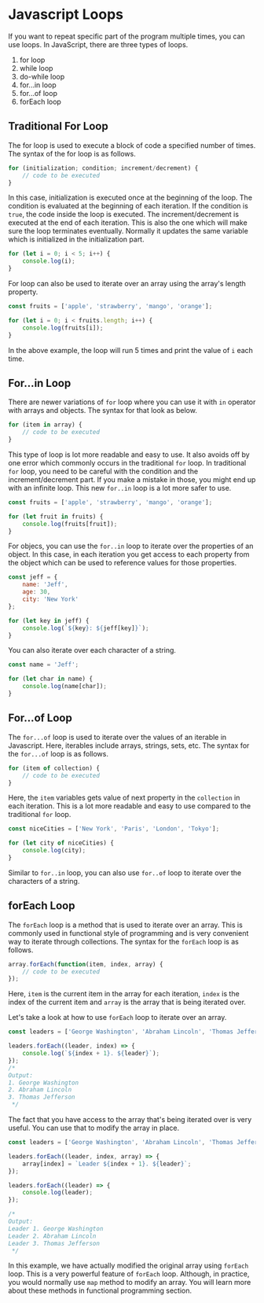 # Javascript Loops

If you want to repeat specific part of the program multiple times, you can use loops. In JavaScript, there are three types of loops.

1. for loop
2. while loop
3. do-while loop
4. for...in loop
5. for...of loop
6. forEach loop

## Traditional For Loop

The for loop is used to execute a block of code a specified number of times. The syntax of the for loop is as follows.

```javascript
for (initialization; condition; increment/decrement) {
    // code to be executed
}
```

In this case, initialization is executed once at the beginning of the loop. The condition is evaluated at the beginning of each iteration. If the condition is `true`, the code inside the loop is executed. The increment/decrement is executed at the end of each iteration. This is also the one which will make sure the loop terminates eventually. Normally it updates the same variable which is initialized in the initialization part.

```javascript
for (let i = 0; i < 5; i++) {
    console.log(i);
}
```

For loop can also be used to iterate over an array using the array's length property.

```javascript
const fruits = ['apple', 'strawberry', 'mango', 'orange'];

for (let i = 0; i < fruits.length; i++) {
    console.log(fruits[i]);
}
```

In the above example, the loop will run 5 times and print the value of `i` each time.

## For...in Loop

There are newer variations of `for` loop where you can use it with `in` operator with arrays and objects. The syntax for that look as below.

```javascript
for (item in array) {
    // code to be executed
}
```

This type of loop is lot more readable and easy to use. It also avoids off by one error which commonly occurs in the traditional `for` loop. In traditional `for` loop, you need to be careful with the condition and the increment/decrement part. If you make a mistake in those, you might end up with an infinite loop. This new `for..in` loop is a lot more safer to use.

```javascript
const fruits = ['apple', 'strawberry', 'mango', 'orange'];

for (let fruit in fruits) {
    console.log(fruits[fruit]);
}
```

For objecs, you can use the `for..in` loop to iterate over the properties of an object. In this case, in each iteration you get access to each property from the object which can be used to reference values for those properties.

```javascript
const jeff = {
    name: 'Jeff',
    age: 30,
    city: 'New York'
};

for (let key in jeff) {
    console.log(`${key}: ${jeff[key]}`);
}
```

You can also iterate over each character of a string.

```javascript
const name = 'Jeff';

for (let char in name) {
    console.log(name[char]);
}
```

## For...of Loop

The `for...of` loop is used to iterate over the values of an iterable in Javascript. Here, iterables include arrays, strings, sets, etc. The syntax for the `for...of` loop is as follows.

```javascript
for (item of collection) {
    // code to be executed
}
```

Here, the `item` variables gets value of next property in the `collection` in each iteration. This is a lot more readable and easy to use compared to the traditional `for` loop.

```javascript
const niceCities = ['New York', 'Paris', 'London', 'Tokyo'];

for (let city of niceCities) {
    console.log(city);
}
```

Similar to `for..in` loop, you can also use `for..of` loop to iterate over the characters of a string.

## forEach Loop

The `forEach` loop is a method that is used to iterate over an array. This is commonly used in functional style of programming and is very convenient way to iterate through collections. 
The syntax for the `forEach` loop is as follows.

```javascript
array.forEach(function(item, index, array) {
    // code to be executed
});
```

Here, `item` is the current item in the array for each iteration, `index` is the index of the current item and `array` is the array that is being iterated over.

Let's take a look at how to use `forEach` loop to iterate over an array.

```javascript
const leaders = ['George Washington', 'Abraham Lincoln', 'Thomas Jefferson'];

leaders.forEach((leader, index) => {
    console.log(`${index + 1}. ${leader}`);
});
/*
Output:
1. George Washington
2. Abraham Lincoln
3. Thomas Jefferson
 */
```

The fact that you have access to the array that's being iterated over is very useful. You can use that to modify the array in place.

```javascript
const leaders = ['George Washington', 'Abraham Lincoln', 'Thomas Jefferson'];

leaders.forEach((leader, index, array) => {
    array[index] = `Leader ${index + 1}. ${leader}`;
});

leaders.forEach((leader) => {
    console.log(leader);
});

/*
Output:
Leader 1. George Washington
Leader 2. Abraham Lincoln
Leader 3. Thomas Jefferson
 */
```

In this example, we have actually modified the original array using `forEach` loop. This is a very powerful feature of `forEach` loop. Although, in practice, you would normally use `map` method to modify an array. You will learn more about these methods in functional programming section.